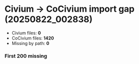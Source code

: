 # Civium → CoCivium import gap (20250822_002838)

* Civium files: **0**
* CoCivium files: **1420**
* Missing by path: **0**

### First 200 missing

